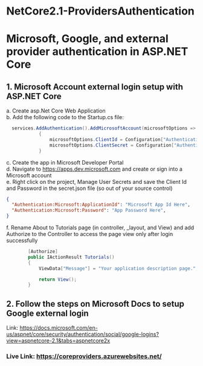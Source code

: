 # NetCore2.1-ProvidersAuthentication

# Microsoft, Google, and external provider authentication in ASP.NET Core

##  1. Microsoft Account external login setup with ASP.NET Core

a.  Create asp.Net Core Web Application \
b.  Add the following code to the Startup.cs file:
```csharp
  services.AddAuthentication().AddMicrosoftAccount(microsoftOptions =>
            {
                microsoftOptions.ClientId = Configuration["Authentication:Microsoft:ApplicationId"];
                microsoftOptions.ClientSecret = Configuration["Authentication:Microsoft:Password"];
            }
```
c. Create the app in Microsoft Developer Portal \
d. Navigate to https://apps.dev.microsoft.com and create or sign into a Microsoft account \
e. Right click on the project, Manage User Secrets and save the Client Id and Password in the secret.json file (so out of your source control)
```json
{
  "Authentication:Microsoft:ApplicationId": "Microsoft App Id Here",
  "Authentication:Microsoft:Password": "App Password Here",
}
```
f. Rename About to Tutorials page (in controller, _layout, and View) and add Authorize to the Controller to access the page view only after login successfully
```csharp
        [Authorize]
        public IActionResult Tutorials()
        {
            ViewData["Message"] = "Your application description page.";

            return View();
        }
```       
##  2. Follow the steps on Microsoft Docs to setup Google external login
Link: https://docs.microsoft.com/en-us/aspnet/core/security/authentication/social/google-logins?view=aspnetcore-2.1&tabs=aspnetcore2x

### Live Link: https://coreproviders.azurewebsites.net/
